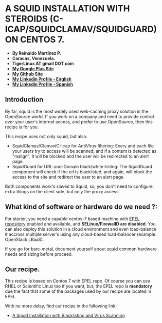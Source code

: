 # A SQUID INSTALLATION WITH STEROIDS (C-ICAP/SQUIDCLAMAV/SQUIDGUARD) ON CENTOS 7.

- **By Reinaldo Martínez P.**
- **Caracas, Venezuela.**
- **TigerLinux AT gmail DOT com**
- **[My Google Plus Site](https://plus.google.com/+ReinaldoMartinez)**
- **[My Github Site](https://github.com/tigerlinux)**
- **[My Linkedin Profile - English](https://ve.linkedin.com/in/tigerlinux/en)**
- **[My Linkedin Profile - Spanish](https://ve.linkedin.com/in/tigerlinux/es)**


## Introduction

By far, squid is the most widely used web-caching proxy solution in the OpenSource world. If you work on a company and need to provide control over your user's internet access, and prefer to use OpenSource, then this recipe is for you.

This recipe uses not only squid, but also:

* SquidClamav/Clamav/C-Icap for AntiVirus filtering: Every and each file your users try to access will be scanned, and if a content is detected as "malign", it will be blocked and the user will be redirected to an alert page.
* SquidGuard for URL-and-Domain black/white-listing: The SquidGuard component will check if the url is blacklisted, and again, will block the access to the site and redirect the user to an alert page.

Both components work's slaved to Squid, so, you don't need to configure extra things on the client side, but only the proxy access.


## What kind of software or hardware do we need ?:

For starter, you need a capable centos-7 based machine with [EPEL repository](https://fedoraproject.org/wiki/EPEL) enabled and available, and **SELinux/FirewallD are disabled**. You can also deploy this solution in a cloud environment and even load-balance it accross multiple server's using any cloud-based load-balancer (example: OpenStack LBaaS).

If you go for bare-metal, document yourself about squid common hardware needs and sizing before proceed.


## Our recipe.

This recipe is based on Centos 7 with EPEL repo. Of course you can use RHEL or Scientific Linux too if you want, but, the EPEL repo is **mandatory** due the fact that some of the packages used by our recipe are located in EPEL.

With no more delay, find our recipe in the following link:

* [A Squid Installation with Blacklisting and Virus Scanning](https://github.com/tigerlinux/tigerlinux-extra-recipes/blob/master/recipes/networkapps/squid-with-steroids/RECIPE-Squid-with-steroids.md "A Squid Installation with Blacklisting and Virus Scanning")

